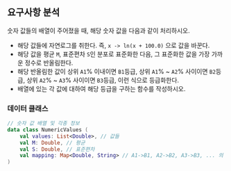## 요구사항 분석
숫자 값들의 배열이 주어졌을 때, 해당 숫자 값을 다음과 같이 처리하시오.
* 해당 값들에 자연로그를 취한다. 즉, ```x -> ln(x + 100.0)``` 으로 값을 바꾼다.
* 해당 값을 평균 ```M```, 표준편차 ```S```인 분포로 표준화한 다음, 그 표준화한 값을 가장 가까운 정수로 반올림한다.
* 해당 반올림한 값이 상위 ```A1```% 이내이면 ```B1```등급, 상위 ```A1```% ~ ```A2```% 사이이면 ```B2```등급, 상위 ```A2```% ~ ```A3```% 사이이면 ```B3```등급, 이런 식으로 등급화한다.
* 배열에 있는 각 값에 대하여 해당 등급을 구하는 함수를 작성하시오.

### 데이터 클래스
```kotlin
// 숫자 값 배열 및 각종 정보
data class NumericValues (
    val values: List<Double>, // 값들
    val M: Double, // 평균
    val S: Double, // 표준편차
    val mapping: Map<Double, String> // A1->B1, A2->B2, A3->B3, ... 의 맵핑
)
```
